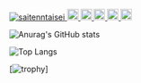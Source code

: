 <p align="left">
  <a href="https://github.com/saitenntaisei/saitenntaisei/">
    <img src="https://komarev.com/ghpvc/?username=saitenntaisei" alt="saitenntaisei" />
  </a>
  <a href="http://twitter.com/sort_reverse">
    <img height="20" src="https://img.shields.io/twitter/follow/sort_reverse?label=Twitter&logo=twitter&style=flat" />
  </a>
  <a href="https://github.com/saitenntaisei">
    <img height="20" src="https://img.shields.io/github/followers/saitenntaisei?label=follow&logo=github&style=flat" />
  </a>

  <a href="https://stackoverflow.com/users/5720201/saitenntaisei">
    <img height="20" src="https://img.shields.io/stackexchange/stackoverflow/r/5720201?label=StackOverflow&logo=stack-overflow&style=flat" />
  </a>
  <a href="http://qiita.com/saitenn">
    <img height="20" src="https://qiita-badge.apiapi.app/s/saitenn/posts.svg" />
  </a>
  <a href="https://qiita.com/saitenn">
    <img height="20" src="https://qiita-badge.apiapi.app/s/saitenn/contributions.svg" />
  </a>
</p>

![Anurag's GitHub stats](https://github-readme-stats.vercel.app/api?username=saitenntaisei&show_icons=true&theme=radical)

![Top Langs](https://github-readme-stats.vercel.app/api/top-langs/?username=saitenntaisei&layout=compact)

[![trophy](https://github-profile-trophy.vercel.app/?username=saitenntaisei&theme=onedark)]
